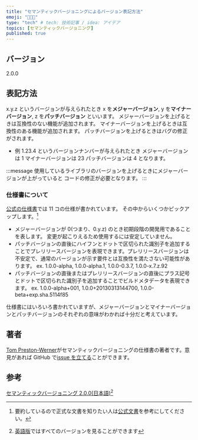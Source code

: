 ```yaml
---
title: "セマンティックバージョニングによるバージョン表記方法"
emoji: "👩🏼‍💻"
type: "tech" # tech: 技術記事 / idea: アイデア
topics: [セマンティックバージョニング]
published: true
---
```


## バージョン

2.0.0

## 表記方法

x.y.z というバージョンが与えられたとき
x を**メジャーバージョン**,
y を**マイナーバージョン**,
z を**パッチバージョン**
といいます。
メジャーバージョンを上げるときは互換性のない機能が追加されます。
マイナーバージョンを上げるときは互換性のある機能が追加されます。
パッチバージョンを上げるときはバグの修正がされます。

- 例
  1.23.4 というバージョンナンバーが与えられたとき
  メジャーバージョンは 1
  マイナーバージョンは 23
  パッチバージョンは 4 となります。

:::message
使用しているライブラリのバージョンを上げるときにメジャーバージョンが上がっていると
コードの修正が必要となります。
:::

### 仕様書について

[公式の仕様書](https://semver.org/lang/ja/)では 11 コの仕様が書かれています。
その中からいくつかピックアップします。[^1]

- メジャーバージョンが 0(つまり、0.y.z) のとき初期段階の開発用であることを表します。
  変更が起こりえるため使用するには安定していません。
- パッチバージョンの直後にハイフンとドットで区切られた識別子を追加することでプレリリースバージョンを表現できます。プレリリースバージョンは不安定で、通常のバージョンが示す要件とは互換性を満たさない可能性があります。
  ex. 1.0.0-alpha, 1.0.0-alpha.1, 1.0.0-0.3.7, 1.0.0-x.7.z.92
- パッチバージョンの直後またはプレリリースバージョンの直後にプラス記号とドットで区切られた識別子を追加することでビルドメタデータを表現できます。
  ex. 1.0.0-alpha+001, 1.0.0+20130313144700, 1.0.0-beta+exp.sha.5114f85

仕様書にはいろいろ書かれていますが、メジャーバージョンとマイナーバージョンとパッチバージョンのそれぞれの意味がわかれば十分だと考えています。

[^1]: 要約しているので正式な文書を知りたい人は[公式文書](https://semver.org/lang/ja/)を参考にしてください。

## 著者

[Tom Preston-Werner](https://twitter.com/mojombo/)がセマンティックバージョニングの仕様書の著者です。意見があれば GitHub で[issue を立てる](https://github.com/semver/semver/issues)ことができます。

## 参考

[セマンティックバージョニング 2.0.0(日本語)](https://semver.org/lang/ja/)[^2]

[^2]: [英語版](https://semver.org/)ではすべてのバージョンを見ることができます
